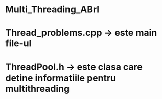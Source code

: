# Multi_Threading_ABrl
# Thread_problems.cpp -> este main file-ul
# ThreadPool.h -> este clasa care detine informatiile pentru multithreading
